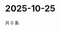 # 2025-10-25

共 0 条

<!-- BEGIN ZHIHUVIDEO -->
<!-- 最后更新时间 Sat Oct 25 2025 14:15:33 GMT+0800 (China Standard Time) -->

<!-- END ZHIHUVIDEO -->
